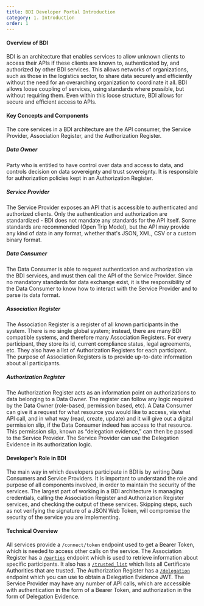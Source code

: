 ```yaml
---
title: BDI Developer Portal Introduction
category: 1. Introduction
order: 1
---
```


#### Overview of BDI

BDI is an architecture that enables services to allow unknown clients to access their APIs if these clients are known to, authenticated by, and authorized by other BDI services. This allows networks of organizations, such as those in the logistics sector, to share data securely and efficiently without the need for an overarching organization to coordinate it all. BDI allows loose coupling of services, using standards where possible, but without requiring them. Even within this loose structure, BDI allows for secure and efficient access to APIs.

#### Key Concepts and Components

The core services in a BDI architecture are the API consumer, the Service Provider, Association Register, and the Authorization Register.

##### Data Owner

Party who is entitled to have control over data and access to data, and controls decision on data sovereignty and trust sovereignty. It is responsible for authorization policies kept in an Authorization Register.

##### Service Provider

The Service Provider exposes an API that is accessible to authenticated and authorized clients. Only the authentication and authorization are standardized - BDI does not mandate any standards for the API itself. Some standards are recommended (Open Trip Model), but the API may provide any kind of data in any format, whether that's JSON, XML, CSV or a custom binary format.

##### Data Consumer

The Data Consumer is able to request authentication and authorization via the BDI services, and must then call the API of the Service Provider. Since no mandatory standards for data exchange exist, it is the responsibility of the Data Consumer to know how to interact with the Service Provider and to parse its data format.

##### Association Register

The Association Register is a register of all known participants in the system. There is no single global system; instead, there are many BDI compatible systems, and therefore many Association Registers. For every participant, they store its id, current compliance status, legal agreements, etc. They also have a list of Authorization Registers for each participant. The purpose of Association Registers is to provide up-to-date information about all participants.

##### Authorization Register

The Authorization Register acts as an information point on authorizations to data belonging to a Data Owner. The register can follow any logic required by the Data Owner (role-based, permission based, etc). A Data Consumer can give it a request for what resource you would like to access, via what API call, and in what way (read, create, update) and it will give out a digital permission slip, if the Data Consumer indeed has access to that resource. This permission slip, known as “delegation evidence,” can then be passed to the Service Provider. The Service Provider can use the Delegation Evidence in its authorization logic.

#### Developer’s Role in BDI

The main way in which developers participate in BDI is by writing Data Consumers and Service Providers. It is important to understand the role and purpose of all components involved, in order to maintain the security of the services. The largest part of working in a BDI architecture is managing credentials, calling the Association Register and Authorization Register services, and checking the output of these services. Skipping steps, such as not verifying the signature of a JSON Web Token, will compromise the security of the service you are implementing.

#### Technical Overview

All services provide a `/connect/token` endpoint used to get a Bearer Token, which is needed to access other calls on the service. The Association Register has a [`/parties`](https://dev.ishare.eu/ishare-satellite-role/single-party) endpoint which is used to retrieve information about specific participants. It also has a [`/trusted_list`](https://dev.ishare.eu/ishare-satellite-role/trusted-list) which lists all Certificate Authorities that are trusted.
The Authorization Register has a [`/delegation`](https://dev.ishare.eu/authorisation-registry-role/delegation-endpoint) endpoint which you can use to obtain a Delegation Evidence JWT.
The Service Provider may have any number of API calls, which are accessible with authentication in the form of a Bearer Token, and authorization in the form of Delegation Evidence.
